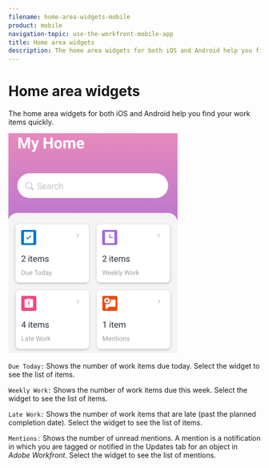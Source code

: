 ```yaml
---
filename: home-area-widgets-mobile
product: mobile
navigation-topic: use-the-workfront-mobile-app
title: Home area widgets
description: The home area widgets for both iOS and Android help you find your work items quickly.
---
```


# Home area widgets

The home area widgets for both iOS&nbsp;and Android help you find your work items quickly.

![](assets/mobile-home-area-widgets-338x439.png)

`Due Today:` Shows the number of work items due today. Select the widget to see the list of items.

`Weekly Work:` Shows the number of work items due this week. Select the widget to see the list of items.

`Late Work:` Shows the number of work items that are late (past the planned completion date). Select the widget to see the list of items.

`Mentions:` Shows the number of unread mentions. A mention is a notification in which you are tagged or notified in the Updates tab for an object in *Adobe Workfront*. Select the widget to see the list of mentions.
